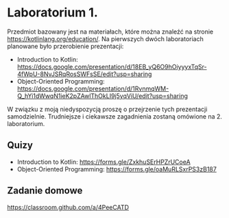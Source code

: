 # Laboratorium 1.

Przedmiot bazowany jest na materiałach, które można znaleźć na stronie https://kotlinlang.org/education/. 
Na pierwszych dwóch laboratoriach planowane było przerobienie prezentacji:
- Introduction to Kotlin: https://docs.google.com/presentation/d/18EB_yQ6O9hOiyyyxTqSr-4fWpU-8NvJSRqRosSWFsSE/edit?usp=sharing
- Object-Oriented Programming: https://docs.google.com/presentation/d/1RvnmqWM-Q_hYi1dWwqN1ieK2pZAwlThOkLI9j5yqViU/edit?usp=sharing

W związku z moją niedyspozycją proszę o przejrzenie tych prezentacji samodzielnie. Trudniejsze i ciekawsze zagadnienia zostaną omówione na 2. laboratorium.
## Quizy

- Introduction to Kotlin: https://forms.gle/ZxkhuSErHPZrUCoeA
- Object-Oriented Programming: https://forms.gle/oaMuRLSxrPS3zB187

## Zadanie domowe

https://classroom.github.com/a/4PeeCATD